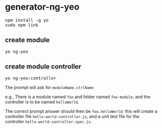 # generator-ng-yeo

<pre>
npm install -g yo
sudo npm link
</pre>
## create module
<pre>
yo ng-yeo
</pre>
## create module controller
<pre>
yo ng-yeo:controller
</pre>
The prompt will ask for `moduleName.ctrlName`

e.g., There is a module named `foo` and folder named `foo-module`,
and the controller is to be named `helloWorld`.

The correct prompt answer should then be `foo.helloWorld`; this will create a controller file `hello-world-controller.js`, and a unit test file for the controller `hello-world-controller-spec.js`.
